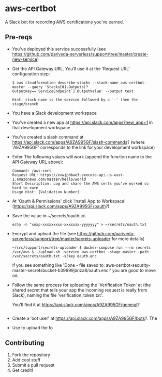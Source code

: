 # aws-certbot

A Slack bot for recording AWS certifications you've earned.

## Pre-reqs

- You've deployed this service successfully (see https://github.com/pariveda-serverless/support/tree/master/create-new-service)
- Get the API Gateway URL. You'll use it at the 'Request URL' configuration step:

    ``` 
    $ aws cloudformation describe-stacks --stack-name aws-certbot-master --query 'Stacks[0].Outputs[?OutputKey==`ServiceEndpoint`].OutputValue' --output text
    
    Hint: stack-name is the service followed by a '-' then the stage/branch
    ``` 
    
- You have a Slack development workspace
- You've created a new app at https://api.slack.com/apps?new_app=1 in that development workspace
- You've created a slash command at https://api.slack.com/apps/A9ZA995GF/slash-commands? (where 'A9ZA995GF' corresponds to the link for your development workspace)

- Enter The following values will work (append the function name to the API Gateway URL above):

    ``` 
    Command: /aws-cert
    Request URL: https://xvwjphbae3.execute-api.us-east-1.amazonaws.com/master/hello/world
    Short Description: Log and share the AWS certs you've worked so hard to earn
    Usage Hint: [Validation Number]
    ```
- At 'Oauth & Permissions' click 'Install App to Workspace' (https://api.slack.com/apps/A9ZA995GF/oauth?)
- Save the value in ~/secrets/oauth.txt
    
    ``` 
    echo -n "xoxp-xxxxxxxxx-xxxxxxx-yyyyyyy" > ~/secrets/oauth.txt
    ```
    
- Encrypt and upload the file (see https://github.com/pariveda-serverless/support/tree/master/secrets-uploader for more details)

    ``` 
    ~/src/support/secrets-uploader $ docker-compose run --rm secrets
    /var/aws $ ./upload.sh -service aws-certbot -stage master -path /var/secrets/oauth.txt -s3key oauth.enc
    ```
    
    If you see something like 'Done - file saved to: aws-certbot-security-master-secretsbucket-b39999jbnza8/oauth.enc!' you are good to move on.

- Follow the same process for uploading the 'Verification Token' at (the shared secret that tells your app the incoming request is really from Slack), naming the file 'verification_token.txt'. 

  You'll find it at https://api.slack.com/apps/A9ZA995GF/general?
  
  ``` 
  
  ```



- Create a 'bot user' at https://api.slack.com/apps/A9ZA995GF/bots?. The 


- Use  to upload the fo

## Contributing

1. Fork the repository
1. Add cool stuff
1. Submit a pull request
1. Get credit!


